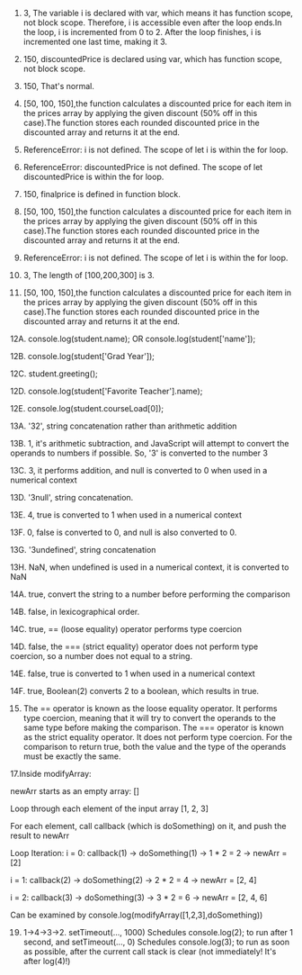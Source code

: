 1. 3,   The variable i is declared with var, which means it has function scope, not block scope. Therefore, i is accessible even after the loop ends.In the loop, i is incremented from 0 to 2. After the loop finishes, i is incremented one last time, making it 3.


2. 150,   discountedPrice is declared using var, which has function scope, not block scope.

  
3. 150,   That's normal.

  
4. [50, 100, 150],the function calculates a discounted price for each item in the prices array by applying the given discount (50% off in this case).The function stores each rounded discounted price in the discounted array and returns it at the end.


5. ReferenceError: i is not defined. The scope of let i is within the for loop.


6. ReferenceError: discountedPrice is not defined. The scope of let discountedPrice is within the for loop.


7. 150,  finalprice is defined in function block.
  

8. [50, 100, 150],the function calculates a discounted price for each item in the prices array by applying the given discount (50% off in this case).The function stores each rounded discounted price in the discounted array and returns it at the end.


9. ReferenceError: i is not defined. The scope of let i is within the for loop.


10. 3,  The length of [100,200,300] is 3.
   

11. [50, 100, 150],the function calculates a discounted price for each item in the prices array by applying the given discount (50% off in this case).The function stores each rounded discounted price in the discounted array and returns it at the end.


12A. console.log(student.name); OR console.log(student['name']);


12B. console.log(student['Grad Year']);


12C. student.greeting();


12D. console.log(student['Favorite Teacher'].name);


12E. console.log(student.courseLoad[0]);


13A. '32', string concatenation rather than arithmetic addition


13B. 1, it's arithmetic subtraction, and JavaScript will attempt to convert the operands to numbers if possible. So, '3' is converted to the number 3


13C. 3, it performs addition, and null is converted to 0 when used in a numerical context


13D. '3null', string concatenation.


13E. 4, true is converted to 1 when used in a numerical context


13F. 0, false is converted to 0, and null is also converted to 0.


13G. '3undefined', string concatenation


13H. NaN, when undefined is used in a numerical context, it is converted to NaN


14A. true, convert the string to a number before performing the comparison


14B. false, in lexicographical order.


14C. true, == (loose equality) operator performs type coercion


14D. false, the === (strict equality) operator does not perform type coercion, so a number does not equal to a string.


14E. false, true is converted to 1 when used in a numerical context


14F. true, Boolean(2) converts 2 to a boolean, which results in true.


15. The == operator is known as the loose equality operator. It performs type coercion, meaning that it will try to convert the operands to the same type before making the comparison. The === operator is known as the strict equality operator. It does not perform type coercion. For the comparison to return true, both the value and the type of the operands must be exactly the same.


17.Inside modifyArray:

newArr starts as an empty array: []

Loop through each element of the input array [1, 2, 3]

For each element, call callback (which is doSomething) on it, and push the result to newArr

Loop Iteration:
i = 0: callback(1) → doSomething(1) → 1 * 2 = 2 → newArr = [2]

i = 1: callback(2) → doSomething(2) → 2 * 2 = 4 → newArr = [2, 4]

i = 2: callback(3) → doSomething(3) → 3 * 2 = 6 → newArr = [2, 4, 6]

Can be examined by console.log(modifyArray([1,2,3],doSomething))


19. 1->4->3->2. setTimeout(..., 1000) Schedules console.log(2); to run after 1 second, and setTimeout(..., 0) Schedules console.log(3); to run as soon as possible, after the current call stack is clear (not immediately! It's after log(4)!)
